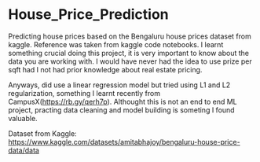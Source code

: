 # House_Price_Prediction
Predicting house prices based on the Bengaluru house prices dataset from kaggle. Reference was taken from kaggle code notebooks. I learnt something crucial doing this project, it is very important to know about the data you are working with. I would have never had the idea to use prize per sqft had I not had prior knowledge about real estate pricing.

Anyways, did use a linear regression model but tried using L1 and L2 regularization, something I learnt recently from CampusX(https://rb.gy/qerh7p). Althought this is not an end to end ML project, practing data cleaning  and model building is someting I found valuable.

Dataset from Kaggle: https://www.kaggle.com/datasets/amitabhajoy/bengaluru-house-price-data/data
